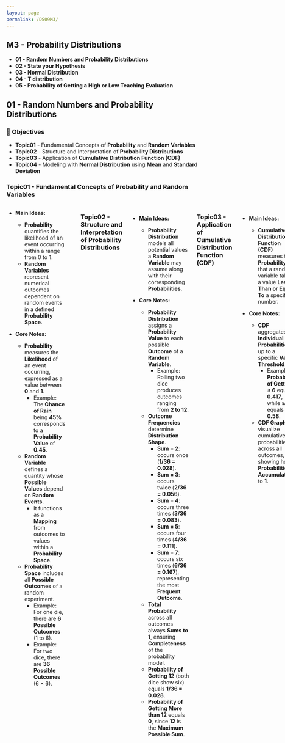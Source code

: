 ```yaml
---
layout: page
permalink: /DS09M3/
---
```


## M3 - Probability Distributions
- **01 - Random Numbers and Probability Distributions**
- **02 - State your Hypothesis**
- **03 - Normal Distribution**
- **04 - T distribution**
- **05 - Probability of Getting a High or Low Teaching Evaluation**

## 01 - Random Numbers and Probability Distributions

### 🎯 Objectives
- **Topic01** - Fundamental Concepts of **Probability** and **Random Variables**  
- **Topic02** - Structure and Interpretation of **Probability Distributions**  
- **Topic03** - Application of **Cumulative Distribution Function (CDF)**  
- **Topic04** - Modeling with **Normal Distribution** using **Mean** and **Standard Deviation**

### Topic01 - Fundamental Concepts of Probability and Random Variables

<div style="display:flex; align-items:flex-start; gap:20px;"><div style="flex:1;">
    
- **Main Ideas:**
    - **Probability** quantifies the likelihood of an event occurring within a range from 0 to 1.
    - **Random Variables** represent numerical outcomes dependent on random events in a defined **Probability Space**.

- **Core Notes:**  
    - **Probability** measures the **Likelihood** of an event occurring, expressed as a value between **0** and **1**.  
        - Example: The **Chance of Rain** being **45%** corresponds to a **Probability Value** of **0.45**.  
    - **Random Variable** defines a quantity whose **Possible Values** depend on **Random Events**.  
        - It functions as a **Mapping** from outcomes to values within a **Probability Space**.  
    - **Probability Space** includes all **Possible Outcomes** of a random experiment.  
        - Example: For one die, there are **6 Possible Outcomes** (1 to 6).  
        - Example: For two dice, there are **36 Possible Outcomes** (6 × 6).  

</div><div style="flex:1;"><img src="images/DS01M101.jpg"></div>

### Topic02 - Structure and Interpretation of Probability Distributions
- **Main Ideas:**
    - **Probability Distribution** models all potential values a **Random Variable** may assume along with their corresponding **Probabilities**.

- **Core Notes:**  
    - **Probability Distribution** assigns a **Probability Value** to each possible **Outcome** of a **Random Variable**.  
        - Example: Rolling two dice produces outcomes ranging from **2 to 12**.  
    - **Outcome Frequencies** determine **Distribution Shape**.  
        - **Sum = 2**: occurs once (**1/36 = 0.028**).  
        - **Sum = 3**: occurs twice (**2/36 = 0.056**).  
        - **Sum = 4**: occurs three times (**3/36 = 0.083**).  
        - **Sum = 5**: occurs four times (**4/36 = 0.111**).  
        - **Sum = 7**: occurs six times (**6/36 = 0.167**), representing the most **Frequent Outcome**.  
    - **Total Probability** across all outcomes always **Sums to 1**, ensuring **Completeness** of the probability model.  
    - **Probability of Getting 12** (both dice show six) equals **1/36 = 0.028**.  
    - **Probability of Getting More than 12** equals **0**, since **12** is the **Maximum Possible Sum**.  

### Topic03 - Application of Cumulative Distribution Function (CDF)
- **Main Ideas:**
    - **Cumulative Distribution Function (CDF)** measures the **Probability** that a random variable takes a value **Less Than or Equal To** a specified number.

- **Core Notes:**  
    - **CDF** aggregates **Individual Probabilities** up to a specific **Value Threshold**.  
        - Example: **Probability of Getting ≤ 6** equals **0.417**, while **≥ 6** equals **0.58**.  
    - **CDF Graphs** visualize cumulative probabilities across all outcomes, showing how **Probabilities Accumulate** to **1**.  

### Topic04 - Modeling with Normal Distribution using Mean and Standard Deviation
- **Main Ideas:**
    - **Normal Distribution** describes continuous random variables characterized by **Mean** and **Standard Deviation**.

- **Core Notes:**  
    - **Normal Distribution** provides a **Theoretical Model** for real-world continuous data.  
        - Example: A **Histogram of Age** can be fitted with a **Normal Curve**.  
    - **Parameters of Normal Distribution:**  
        - **Mean (μ)** represents the **Central Value** (example: **48.37 years**).  
        - **Standard Deviation (σ)** measures **Dispersion** (example: **9.8 years**).  
    - **Fitting a Normal Curve** aligns **Empirical Data** with a **Theoretical Probability Model**.  

### 📌 Takeaways
- **Probability** quantifies uncertainty as a numerical measure between **0** and **1**.  
- **Random Variables** translate random outcomes into measurable quantities within a **Probability Space**.  
- **Probability Distributions** illustrate the structure of possible outcomes and their likelihoods.  
- **Cumulative Distribution Function** accumulates probabilities up to a defined threshold, forming the foundation for further statistical analysis.  
- **Normal Distribution** models real-world continuous data using **Mean** and **Standard Deviation** to describe central tendency and variability.  

## 02 - State your Hypothesis

### 🎯 Objectives
- **Topic01** - Definition and Purpose of **Statistical Hypothesis Testing**  
- **Topic02** - Formulation of **Null Hypothesis (H₀)** and **Alternative Hypothesis (Hₐ)**  
- **Topic03** - Comparison of **Mean Scores** between Two Entities  

### Topic01 - Definition and Purpose of Statistical Hypothesis Testing
- **Main Ideas:**
    - **Statistical Hypothesis Testing** is used to compare the **Averages** or **Means** of two entities to determine if a significant difference exists.

- **Core Notes:**  
    - **Hypothesis Testing** provides a framework to test whether observed differences between two **Sample Means** are due to **Random Variation** or a **True Difference**.  
    - Example: Comparing **Average Points per Game** between **Michael Jordan** and **Wilt Chamberlain**.  
    - **Michael Jordan** averaged **30.12 Points per Game**, while **Wilt Chamberlain** averaged **30.06 Points per Game**.  
    - Despite the similarity of these averages, a **Formal Statistical Test** is required to evaluate if the difference is **Statistically Significant**.  

### Topic02 - Formulation of Null Hypothesis (H₀) and Alternative Hypothesis (Hₐ)
- **Main Ideas:**
    - **Null Hypothesis (H₀)** assumes no difference between means, while **Alternative Hypothesis (Hₐ)** assumes a difference or directional effect.

- **Core Notes:**  
    - **Null Hypothesis (H₀)**: Represents the assumption that there is **No Difference** between the averages.  
        - Expressed as **μ_J = μ_C**, where **μ_J** is the mean score of **Michael Jordan** and **μ_C** is the mean score of **Wilt Chamberlain**.  
        - Example: If the **Averages are the Same**, the **Difference between the Means** equals **Zero**.  
    - **Alternative Hypothesis (Hₐ)**: Suggests that the averages are **Not Equal**.  
        - Expressed as **μ_J ≠ μ_C**, indicating that **Jordan’s** and **Chamberlain’s** average scores differ.  
    - **Three Possible Hypothesis Structures include:**  
        - **Two-Tailed Test:**  
            - **H₀:** μ_J = μ_C  
            - **Hₐ:** μ_J ≠ μ_C  
        - **One-Tailed Test (Greater Than):**  
            - **H₀:** μ_J ≥ μ_C  
            - **Hₐ:** μ_J < μ_C  
        - **One-Tailed Test (Less Than):**  
            - **H₀:** μ_J ≤ μ_C  
            - **Hₐ:** μ_J > μ_C  
    - **Selection of Test Type** depends on the **Research Question** or **Expectation** regarding the relationship between the two means.  

### Topic03 - Comparison of Mean Scores between Two Entities
- **Main Ideas:**
    - **Comparison of Means** helps determine whether performance differences between two subjects are **Statistically Significant** or due to **Random Chance**.

- **Core Notes:**  
    - **Average Comparison** involves evaluating the **Difference Between Mean Values** of two groups.  
    - **Numerical Example:**  
        - **Michael Jordan’s Average:** 30.12 points.  
        - **Wilt Chamberlain’s Average:** 30.06 points.  
        - The observed difference is small, requiring **Hypothesis Testing** to verify its **Statistical Relevance**.  
    - **Interpretation of Results:**  
        - If the **Null Hypothesis** is rejected, it implies a **Statistically Significant Difference** between the two averages.  
        - If not rejected, the **Observed Difference** could be due to **Random Variation**.  

### 📌 Takeaways
- **Hypothesis Testing** enables systematic comparison between two **Population Means**.  
- **Null Hypothesis (H₀)** assumes equality between the means, while **Alternative Hypothesis (Hₐ)** posits inequality or directional difference.  
- **Michael Jordan** and **Wilt Chamberlain** serve as an example to illustrate hypothesis structures for comparing **Average Scores**.  
- **Three Hypothesis Scenarios** include equal, greater than, and less than comparisons, forming the basis for **Two-Tailed** and **One-Tailed Tests**.  
- **Statistical Analysis** determines whether the observed difference in means reflects a real effect or random variation.  

## 03 - Normal Distribution

### 🎯 Objectives
- **Topic01** - Definition and Characteristics of **Normal Distribution**  
- **Topic02** - Mathematical Formulation of **Normal Distribution Function**  
- **Topic03** - Concept and Simplification of **Standard Normal Distribution**  
- **Topic04** - Generation of **Normal Distribution Curve** Using **Python**

### Topic01 - Definition and Characteristics of Normal Distribution
- **Main Ideas:**
    - **Normal Distribution** is a fundamental concept in statistics, commonly used across academic, scholarly, and professional analyses.

- **Core Notes:**  
    - **Normal Distribution** represents how data points are distributed symmetrically around the **Mean**.  
    - The curve is **Bell-Shaped**, showing higher frequency near the **Mean** and tapering off symmetrically on both sides.  
    - Many **Statistical Models** assume that underlying data follows a **Normal Distribution**.  
    - The curve visually describes how **Random Variables** behave under normal conditions.  

### Topic02 - Mathematical Formulation of Normal Distribution Function
- **Main Ideas:**
    - **Normal Distribution Function** mathematically models the probability density of a random variable based on its **Mean** and **Standard Deviation**.

- **Core Notes:**  
    - The function is expressed as:  
        - $f(x) = \frac{1}{\sigma \sqrt{2\pi}} e^{-\frac{(x-\mu)^2}{2\sigma^2}}$  
    - **Parameters:**  
        - **x:** Random Variable (data point).  
        - **μ (Mu):** Mean, representing the central value of data.  
        - **σ (Sigma):** Standard Deviation, representing data spread.  
    - **Constants:**  
        - **π (Pi):** Approximated as 3.142 or 22/7.  
        - **e:** Exponential constant used for calculating continuous probability.  
    - **Interpretation of Components:**  
        - The **Exponent Term** $-\frac{(x-\mu)^2}{2\sigma^2}$ defines the shape and symmetry of the curve.  
        - The **Denominator** $\sigma \sqrt{2\pi}$ ensures total probability equals 1.  
    - Example: The **Mean** and **Standard Deviation** are derived from data, while **x** varies over possible values.  

### Topic03 - Concept and Simplification of Standard Normal Distribution
- **Main Ideas:**
    - **Standard Normal Distribution** is a special case of **Normal Distribution** with a **Mean (μ) = 0** and **Standard Deviation (σ) = 1**.

- **Core Notes:**  
    - When **μ = 0** and **σ = 1**, the equation simplifies to:  
        - $f(x) = \frac{1}{\sqrt{2\pi}} e^{-\frac{x^2}{2}}$  
    - **Simplification Process:**  
        - Replace **μ** with 0, making $(x - μ)$ become $x$.  
        - Replace **σ** with 1, removing its influence since multiplying or dividing by 1 has no effect.  
    - **Purpose:**  
        - Used to create a **Universal Distribution Model** for standardized variables.  
    - Example: When **x** ranges from -4 to 4, substituting these values generates the **Standard Normal Curve**.  

### Topic04 - Generation of Normal Distribution Curve Using Python
- **Main Ideas:**
    - **Python Libraries** can simulate and visualize the **Standard Normal Distribution Curve** effectively.

- **Core Notes:**  
    - **Tools Used:**  
        - **Matplotlib:** for graphical visualization.  
        - **NumPy:** for array creation and numerical computation.  
        - **SciPy.stats:** for probability density function using **norm.pdf**.  
    - **Implementation Details:**  
        - Define **x-values** between -4 and 4 using increments of 0.1.  
        - Calculate **Probability Density** using the **norm.pdf** function.  
        - Use **Matplotlib** to plot the **Standard Normal Curve**.  
    - Example: The generated **Bell Curve** represents data centered around a **Mean of 0** with a **Standard Deviation of 1**.  

### 📌 Takeaways
- **Normal Distribution** is foundational in both theoretical and applied statistics.  
- **Mathematical Representation** combines constants **π**, **e**, and parameters **μ**, **σ**, and **x**.  
- **Standard Normal Distribution** simplifies analysis by fixing **Mean = 0** and **Standard Deviation = 1**.  
- **Python Libraries** such as **NumPy**, **Matplotlib**, and **SciPy.stats** allow efficient visualization of the **Normal Curve**.  
- **Bell-Shaped Curve** illustrates how data symmetrically clusters around the **Mean**, representing natural variation.  

## 04 - T distribution

### 🎯 Objectives
- **Topic01** - Historical Background and Significance of **Student’s T-Distribution**  
- **Topic02** - Relationship Between **T-Distribution** and **Normal Distribution**  
- **Topic03** - Application of **T-Test** in Comparing Sample Means  
- **Topic04** - Assumptions and Implementation of **Independent Sample T-Test**  

### Topic01 - Historical Background and Significance of Student’s T-Distribution
- **Main Ideas:**
    - **Student’s T-Distribution** was developed by **William Sealy Gosset** and remains a cornerstone of inferential statistics, especially for small sample analysis.

- **Core Notes:**  
    - **William Sealy Gosset** published the **T-Distribution** in 1908 under the pseudonym **"Student"** in the journal **Biometrika**.  
    - He worked at **Guinness Brewery** in **Dublin, Ireland**, conducting experiments with **Small Samples of Barley**.  
    - **Employer Restrictions** prevented him from publishing under his real name.  
    - His contributions were later overshadowed by other statisticians such as **Ronald Fisher** and **Egon Pearson**, despite his foundational role.  
    - The book *The Cult of Statistical Significance* highlights **Gosset’s** influence and the evolution of **Statistical Significance Testing**.  

### Topic02 - Relationship Between T-Distribution and Normal Distribution
- **Main Ideas:**
    - **T-Distribution** describes the distribution of **Sample Means** drawn from a population, whereas **Normal Distribution** describes the **Population Mean** itself.

- **Core Notes:**  
    - **Normal Distribution:** Represents the **Population Mean** and assumes an **Infinite Sample Size**.  
    - **T-Distribution:** Represents the **Mean of Samples** drawn from the **Population** and accounts for **Sampling Variability**.  
    - The **Shape of the T-Distribution** depends on **Degrees of Freedom (df)**.  
        - When **df = 1**, the T-distribution is **Wider and Flatter** than the Normal Distribution.  
        - As **df Increases**, the **T-Distribution** becomes **More Similar** to the **Normal Distribution**.  
    - Example: When plotted, the **Normal Distribution Curve (Blue)** and **T-Distribution Curve** converge as the sample size grows.  

### Topic03 - Application of T-Test in Comparing Sample Means
- **Main Ideas:**
    - **T-Test** utilizes the **T-Distribution** to evaluate whether the means of two groups differ significantly.

- **Core Notes:**  
    - **T-Test** is a statistical method that relies on the **T-Distribution** to test **Differences in Means**.  
    - Example: A **Comparison of Teaching Evaluation Scores** for **Male** and **Female Instructors** at the **University of Texas**.  
        - **Blue Bar:** Represents **Female Instructors’ Average Scores**.  
        - **Orange Bar:** Represents **Male Instructors’ Average Scores**.  
        - Observation: Average score for females is slightly lower, approximately **4**, but the difference appears small.  
    - The **Research Question:** Is the difference in average evaluation scores **Statistically Significant**?  
    - **Null Hypothesis (H₀):** There is **No Difference** between male and female evaluation scores.  
    - **Alternative Hypothesis (Hₐ):** There **Is a Difference** between male and female evaluation scores.  
    - **Alpha Level (α):** Set at **0.05** to determine significance.  
    - If the **P-Value < 0.05**, the **Null Hypothesis is Rejected**, indicating a **Significant Difference** in scores based on gender.  

### Topic04 - Assumptions and Implementation of Independent Sample T-Test
- **Main Ideas:**
    - **T-Test Assumptions** ensure the validity of comparing means using the **T-Distribution**.

- **Core Notes:**  
    - **Assumptions Required for T-Test:**  
        - The **Measurement Scale** must be **Continuous** or **Ordinal**.  
        - The **Sample Data** must be **Randomly Selected** from the population.  
        - The **Data Distribution** should be **Approximately Normal**.  
        - **Homogeneity of Variance** must be satisfied to prevent bias toward larger samples.  
    - **Testing Procedure in Python:**  
        - Use the **`scipy.stats.ttest_ind()`** function from the **SciPy** library.  
        - Input: Two independent samples (e.g., **Female Evaluation Scores** and **Male Evaluation Scores**).  
        - Output: **T-Statistic** and **P-Value**.  
        - Example: If the returned **P-Value < 0.05**, conclude a **Statistical Difference** between the two groups.  

### 📌 Takeaways
- **Student’s T-Distribution** is crucial for analyzing small sample data and estimating population parameters.  
- **William Sealy Gosset**, under the pseudonym **Student**, pioneered the **T-Distribution**, shaping modern statistical inference.  
- **T-Distribution** approximates the **Normal Distribution** as **Degrees of Freedom** increase.  
- **T-Test** applies the **T-Distribution** to determine whether two sample means differ significantly.  
- **Assumptions** such as **Normality**, **Random Sampling**, and **Equal Variance** are essential for the accuracy of **T-Test Results**.  
- **Python’s SciPy Library** provides efficient implementation of **Independent Sample T-Tests** for empirical data analysis.  

## 05 - Probability of Getting a High or Low Teaching Evaluation

### 🎯 Objectives
- **Topic01** - Concept and Computation of **Standardization (Z-Score)**  
- **Topic02** - Determination of **Probability from Normal Distribution Tables**  
- **Topic03** - Calculation of **Probability for Specific Teaching Evaluation Scores**  
- **Topic04** - Implementation of **Probability Computation** Using **Python**

### Topic01 - Concept and Computation of Standardization (Z-Score)
- **Main Ideas:**
    - **Standardization** converts a variable into a **Z-Score** with a **Mean of 0** and a **Standard Deviation of 1**, allowing comparison within the **Normal Distribution**.

- **Core Notes:**  
    - **Standardization Formula:**  
        - $Z = \frac{X - \mu}{\sigma}$  
        - Where **X** is the raw score, **μ** is the mean, and **σ** is the standard deviation.  
    - Example: For a **Teaching Evaluation Score** of **4.5**,  
        - **Mean (μ)** = 3.998  
        - **Standard Deviation (σ)** = 0.554  
        - $Z = \frac{4.5 - 3.998}{0.554} = 0.906$  
    - **Z-Score Interpretation:**  
        - **Z = 0.906** represents how many **Standard Deviations** the score is above the mean.  
    - When standardized, data centers around a **Mean of 0** with most values between **-3** and **+3** on the **X-Axis**.

### Topic02 - Determination of Probability from Normal Distribution Tables
- **Main Ideas:**
    - **Standard Normal Tables** allow estimation of probabilities for a given **Z-Score** without computational tools.

- **Core Notes:**  
    - **Normal Distribution Table:** Lists **Cumulative Probabilities** corresponding to **Z-Scores**.  
    - Accuracy of the table is typically to **Two Decimal Places**.  
        - Example: **Z = 0.906** is rounded to **0.91**.  
    - For **Z = 0.91**, the **Cumulative Probability** is **0.8186**.  
    - **Graphical Representation:**  
        - The **Shaded Area Under the Curve** corresponds to the probability of obtaining a value **Less Than or Equal To** a given **Z**.  

### Topic03 - Calculation of Probability for Specific Teaching Evaluation Scores
- **Main Ideas:**
    - Probabilities can be computed for scores **Less Than** or **Greater Than** a specific value based on **Z-Score** and **Normal Distribution** properties.

- **Core Notes:**  
    - **Given Values:**  
        - Mean = 3.998, Standard Deviation = 0.554, and Score (X) = 4.5.  
    - **Probability of Score ≤ 4.5:**  
        - Using **Z = 0.906**, the **Probability** = 0.8186 or **81.76%**.  
        - Represented as the **Gray Shaded Area** under the **Normal Curve** to the left of **Z = 0.91**.  
    - **Probability of Score > 4.5:**  
        - Since the **Total Area Under the Curve = 1**,  
            - $P(X > 4.5) = 1 - 0.8176 = 0.1824$  
            - Equivalent to **18.24%**, represented by the **Right-Side Shaded Area**.  
    - **Relationship:**  
        - $P(X ≤ 4.5) + P(X > 4.5) = 1$.  

### Topic04 - Implementation of Probability Computation Using Python
- **Main Ideas:**
    - **Python** provides statistical functions to calculate probabilities directly from the **Normal Distribution**.

- **Core Notes:**  
    - **Library Used:** `scipy.stats`  
    - **Function:** `norm.cdf()` (Cumulative Distribution Function) computes the **Left-Side Probability**.  
        - Example: `norm.cdf(4.5, 3.998, 0.554)` returns **0.8176** for **P(X ≤ 4.5)**.  
    - To compute the **Right-Side Probability (P(X > 4.5))**, subtract the result from 1:  
        - $1 - P(X ≤ 4.5) = 0.1824$.  
    - **Output:** Confirms that **Probability of Evaluation > 4.5 = 18.24%**, consistent with manual calculation.  

### 📌 Takeaways
- **Standardization** transforms data into **Z-Scores** for comparison within the **Standard Normal Distribution**.  
- **Normal Tables** enable estimation of probabilities without computational tools, typically accurate to two decimal places.  
- **Probability of a Value** is represented as the **Area Under the Normal Curve**, summing to **1** for all outcomes.  
- **Python’s SciPy Library** simplifies probability computation using **norm.cdf()** for cumulative probabilities.  
- **Teaching Evaluation Example** demonstrates practical computation of probabilities for real-world datasets.  
